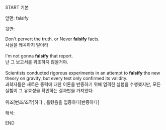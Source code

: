 START
기본

앞면:
falsify


뒷면:
<div>Don't pervert the truth. or Never <strong>falsify</strong> facts. </div><div><div>사실을 왜곡하지 말아라</div></div><div><br></div><div><div>I'm not gonna <strong>falsify</strong> that report. </div><div><div>난 그 보고서를 위조하지 않을거야.</div></div></div><div><br></div><div>Scientists conducted rigorous experiments in an attempt to <b>falsify </b>the new theory on gravity, but every test only confirmed its validity.<br></div><div>과학자들은 새로운 중력에 대한 이론을 반증하기 위해 엄격한 실험을 수행했지만, 모든 실험이 그 유효성을 확인하는 결과만을 가져왔다.<br></div><div><br></div><div><span>위조[변조/조작]하다 , 틀렸음을 입증하다[반증하다]</span></div>


해석:
<!--ID: 1746614453893-->
END